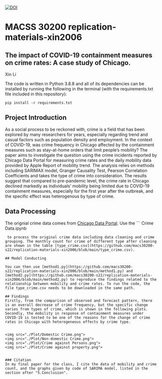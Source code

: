 [![DOI](https://zenodo.org/badge/480984639.svg)](https://zenodo.org/badge/latestdoi/480984639)

# MACSS 30200 replication-materials-xin2006

## The impact of COVID-19 containment measures on crime rates: A case study of Chicago.   

Xin Li   

The code is written in Python 3.8.8 and all of its dependencies can be installed by running the following in the terminal (with the requirements.txt file included in this repository):

```
pip install -r requirements.txt
```


## Project Introduction
As a social process to be reckoned with, crime is a field that has been explored by many researchers for years, especially regarding trend and casual factors such as population density and employment. In the context of COVID-19, was crime frequency in Chicago affected by the containment measures such as stay-at-home orders that limit people’s mobility? The paper aims to investigate the question using the crime incidents reported by Chicago Data Portal for measuring crime rates and the daily mobility data provided by Apple Report of mobility trend. The analysis relies on methods including SARIMAX model, Granger Causality Test, Pearson Correlation Coefficients and takes the type of crime into consideration. The results suggest that compared to pre-pandemic level, the crime rate in Chicago declined markedly as individuals’ mobility being limited due to COVID-19 containment measures, especially for the first year after the outbreak, and the specific effect was heterogenous by type of crime.     

## Data Processing

The orignial crime data comes from [Chicago Data Portal](https://data.cityofchicago.org/Public-Safety/Crimes-2001-to-present-Dashboard/5cd6-ry5g). 
Use the ```
Crime Data.ipynb
```
 to process the original crime data including data cleaning and crime grouping. The monthly count for crime of different type after cleaning are shown in the table [type_crime.csv](https://github.com/macs30200-s22/replication-materials-xin2006/blob/main/type_crime.csv).     

## Model Conducting

You can then use [method1.py](https://github.com/macs30200-s22/replication-materials-xin2006/blob/main/method1.py) and [method2.py](https://github.com/macs30200-s22/replication-materials-xin2006/blob/main/method2.py) to reproduce the findings related to the relationship between mobility and crime rates. To run the code, the file type_crime.csv needs to be downloaded in the same path.  

## Findings
Firstly, from the comparison of observed and forecast pattern, there is an overall decrease of crime frequency, but the specific change varies from types of crime, which is shown in the following plots. Secondly, the mobility in response of containment measures under COVID-19 is tested to be one of the reasons for the change of crime rates in Chicago with heterogeneous effects by crime type. 


<img src="./Plot/Domestic Crime.png">
<img src="./Plot/Non-domestic Crime.png">
<img src="./Plot/Crime against Persons.png">
<img src="./Plot/Crime against property.png">


### Citation
In my final paper for the class, I cite the data of mobility and crime count, and the graphs given by code of SARIMA model, listed in the section after "5.Conclusion".
